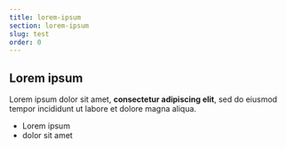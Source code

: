 ```yaml
---
title: lorem-ipsum
section: lorem-ipsum
slug: test
order: 0
---
```

## Lorem ipsum

Lorem ipsum dolor sit amet, **consectetur adipiscing elit**, sed do eiusmod tempor incididunt ut labore et dolore magna aliqua.

- Lorem ipsum
- dolor sit amet